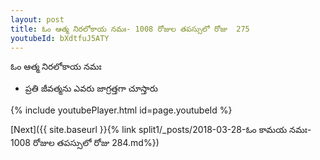 ```yaml
---
layout: post
title: ఓం ఆత్మ నిరలోకాయ నమః- 1008 రోజుల తపస్సులో రోజు  275
youtubeId: bXdtfuJ5ATY
---
```

 
 
 ఓం ఆత్మ నిరలోకాయ నమః  
 
 -  ప్రతి జీవత్మను ఎవరు జాగ్రత్తగా చూస్తారు 
 
  
 
  
 
 
 
 
 
 


{% include youtubePlayer.html id=page.youtubeId %}
 
[Next]({{ site.baseurl }}{% link  split1/_posts/2018-03-28-ఓం కామయ నమః- 1008 రోజుల తపస్సులో రోజు  284.md%})
 
